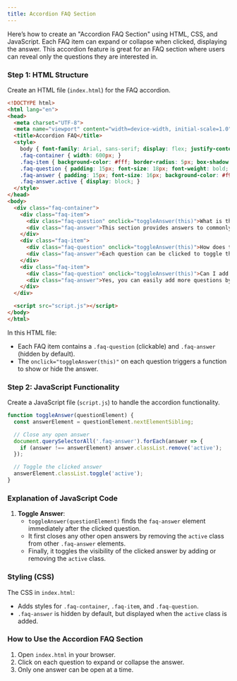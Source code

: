 ```yaml
---
title: Accordion FAQ Section
---
```


Here’s how to create an "Accordion FAQ Section" using HTML, CSS, and JavaScript. Each FAQ item can expand or collapse when clicked, displaying the answer. This accordion feature is great for an FAQ section where users can reveal only the questions they are interested in.

### Step 1: HTML Structure

Create an HTML file (`index.html`) for the FAQ accordion.

```html
<!DOCTYPE html>
<html lang="en">
<head>
  <meta charset="UTF-8">
  <meta name="viewport" content="width=device-width, initial-scale=1.0">
  <title>Accordion FAQ</title>
  <style>
    body { font-family: Arial, sans-serif; display: flex; justify-content: center; align-items: center; min-height: 100vh; margin: 0; background-color: #f5f5f5; padding: 20px; }
    .faq-container { width: 600px; }
    .faq-item { background-color: #fff; border-radius: 5px; box-shadow: 0 4px 8px rgba(0, 0, 0, 0.1); margin-bottom: 10px; overflow: hidden; }
    .faq-question { padding: 15px; font-size: 18px; font-weight: bold; background-color: #4CAF50; color: white; cursor: pointer; }
    .faq-answer { padding: 15px; font-size: 16px; background-color: #f9f9f9; color: #333; display: none; }
    .faq-answer.active { display: block; }
  </style>
</head>
<body>
  <div class="faq-container">
    <div class="faq-item">
      <div class="faq-question" onclick="toggleAnswer(this)">What is the purpose of this FAQ section?</div>
      <div class="faq-answer">This section provides answers to commonly asked questions in an accordion format.</div>
    </div>
    <div class="faq-item">
      <div class="faq-question" onclick="toggleAnswer(this)">How does the accordion work?</div>
      <div class="faq-answer">Each question can be clicked to toggle the visibility of the answer.</div>
    </div>
    <div class="faq-item">
      <div class="faq-question" onclick="toggleAnswer(this)">Can I add more questions?</div>
      <div class="faq-answer">Yes, you can easily add more questions by following the structure of the HTML code.</div>
    </div>
  </div>

  <script src="script.js"></script>
</body>
</html>
```

In this HTML file:
- Each FAQ item contains a `.faq-question` (clickable) and `.faq-answer` (hidden by default).
- The `onclick="toggleAnswer(this)"` on each question triggers a function to show or hide the answer.

### Step 2: JavaScript Functionality

Create a JavaScript file (`script.js`) to handle the accordion functionality.

```javascript
function toggleAnswer(questionElement) {
  const answerElement = questionElement.nextElementSibling;

  // Close any open answer
  document.querySelectorAll('.faq-answer').forEach(answer => {
    if (answer !== answerElement) answer.classList.remove('active');
  });

  // Toggle the clicked answer
  answerElement.classList.toggle('active');
}
```

### Explanation of JavaScript Code

1. **Toggle Answer**:
   - `toggleAnswer(questionElement)` finds the `faq-answer` element immediately after the clicked question.
   - It first closes any other open answers by removing the `active` class from other `.faq-answer` elements.
   - Finally, it toggles the visibility of the clicked answer by adding or removing the `active` class.

### Styling (CSS)

The CSS in `index.html`:
- Adds styles for `.faq-container`, `.faq-item`, and `.faq-question`.
- `.faq-answer` is hidden by default, but displayed when the `active` class is added.

### How to Use the Accordion FAQ Section

1. Open `index.html` in your browser.
2. Click on each question to expand or collapse the answer.
3. Only one answer can be open at a time.